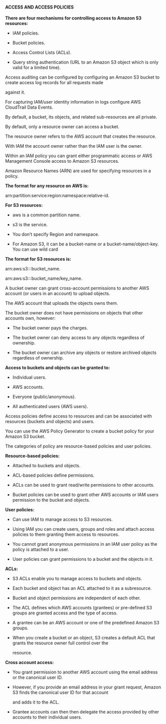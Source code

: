 #### ACCESS AND ACCESS POLICIES


**There are four mechanisms for controlling access to Amazon S3 resources:**


- IAM policies.

- Bucket policies.

- Access Control Lists (ACLs).

- Query string authentication (URL to an Amazon S3 object which is only valid for a limited time).


Access auditing can be configured by configuring an Amazon S3 bucket to create access log records for all requests made

against it.


For capturing IAM/user identity information in logs configure AWS CloudTrail Data Events.


By default, a bucket, its objects, and related sub-resources are all private.


By default, only a resource owner can access a bucket.


The resource owner refers to the AWS account that creates the resource.


With IAM the account owner rather than the IAM user is the owner.


Within an IAM policy you can grant either programmatic access or AWS Management Console access to Amazon S3 resources.


Amazon Resource Names (ARN) are used for specifying resources in a policy.


**The format for any resource on AWS is:**


arn:partition:service:region:namespace:relative-id.


**For S3 resources:**


- aws is a common partition name.

- s3 is the service.

- You don’t specify Region and namespace.

- For Amazon S3, it can be a bucket-name or a bucket-name/object-key. You can use wild card


**The format for S3 resources is:**


arn:aws:s3:::bucket_name.


arn:aws:s3:::bucket_name/key_name.


A bucket owner can grant cross-account permissions to another AWS account (or users in an account) to upload objects.


The AWS account that uploads the objects owns them.


The bucket owner does not have permissions on objects that other accounts own, however:


- The bucket owner pays the charges.

- The bucket owner can deny access to any objects regardless of ownership.

- The bucket owner can archive any objects or restore archived objects regardless of ownership.


**Access to buckets and objects can be granted to:**


- Individual users.

- AWS accounts.

- Everyone (public/anonymous).

- All authenticated users (AWS users).


Access policies define access to resources and can be associated with resources (buckets and objects) and users.


You can use the AWS Policy Generator to create a bucket policy for your Amazon S3 bucket.


The categories of policy are resource-based policies and user policies.


**Resource-based policies:**


- Attached to buckets and objects.

- ACL-based policies define permissions.

- ACLs can be used to grant read/write permissions to other accounts.

- Bucket policies can be used to grant other AWS accounts or IAM users permission to the bucket and objects.


**User policies:**


- Can use IAM to manage access to S3 resources.

- Using IAM you can create users, groups and roles and attach access policies to them granting them access to resources.

- You cannot grant anonymous permissions in an IAM user policy as the policy is attached to a user.

- User policies can grant permissions to a bucket and the objects in it.


**ACLs:**


- S3 ACLs enable you to manage access to buckets and objects.

- Each bucket and object has an ACL attached to it as a subresource.

- Bucket and object permissions are independent of each other.

- The ACL defines which AWS accounts (grantees) or pre-defined S3 groups are granted access and the type of access.

- A grantee can be an AWS account or one of the predefined Amazon S3 groups.

- When you create a bucket or an object, S3 creates a default ACL that grants the resource owner full control over the

  resource.


**Cross account access:**


- You grant permission to another AWS account using the email address or the canonical user ID.

- However, if you provide an email address in your grant request, Amazon S3 finds the canonical user ID for that account

  and adds it to the ACL.

- Grantee accounts can then then delegate the access provided by other accounts to their individual users.

